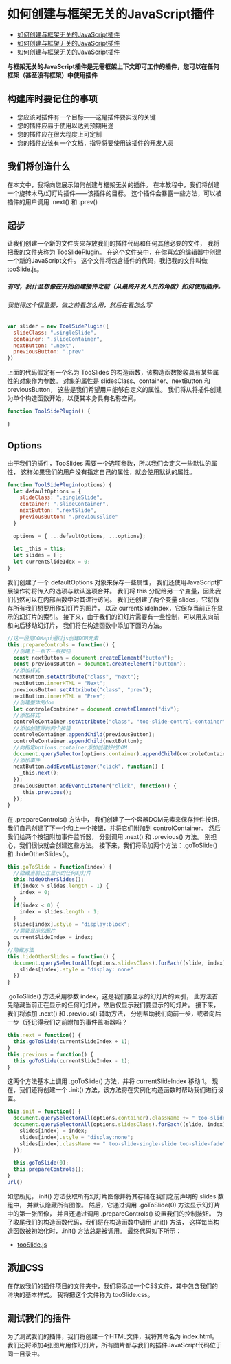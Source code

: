 # 如何创建与框架无关的JavaScript插件
* [如何创建与框架无关的JavaScript插件](https://juejin.im/post/6893841214186094606)
* [如何创建与框架无关的JavaScript插件](https://juejin.im/post/6893841214186094606)
* [如何创建与框架无关的JavaScript插件](https://juejin.im/post/6893841214186094606)

**与框架无关的JavaScript插件是无需框架上下文即可工作的插件，您可以在任何框架（甚至没有框架）中使用插件**
## 构建库时要记住的事项
* 您应该对插件有一个目标——这是插件要实现的关键
* 您的插件应易于使用以达到预期用途
* 您的插件应在很大程度上可定制
* 您的插件应该有一个文档，指导将要使用该插件的开发人员

## 我们将创造什么
在本文中，我将向您展示如何创建与框架无关的插件。
在本教程中，我们将创建一个旋转木马/幻灯片插件——该插件的目标。
这个插件会暴露一些方法，可以被插件的用户调用 .next() 和 .prev()

## 起步
让我们创建一个新的文件夹来存放我们的插件代码和任何其他必要的文件，
我将把我的文件夹称为 TooSlidePlugin。
在这个文件夹中，在你喜欢的编辑器中创建一个新的JavaScript文件。
这个文件将包含插件的代码，我把我的文件叫做 tooSlide.js。
##### 有时，我什至想像在开始创建插件之前（从最终开发人员的角度）如何使用插件。
###### 我觉得这个很重要，做之前看怎么用，然后在看怎么写
```js
var slider = new ToolSidePlugin({
  slideClass: ".singleSlide",
  container: ".slideContainer",
  nextButton: ".next",
  previousButton: ".prev"
})
```
上面的代码假定有一个名为 TooSlides 的构造函数，该构造函数接收具有某些属性的对象作为参数。
对象的属性是 slidesClass、container、nextButton 和 previousButton，
这些是我们希望用户能够自定义的属性。
我们将从将插件创建为单个构造函数开始，以便其本身具有名称空间。
```js
function ToolSidePlugin() {
  
}
```
## Options
由于我们的插件，TooSlides 需要一个选项参数，所以我们会定义一些默认的属性，
这样如果我们的用户没有指定自己的属性，就会使用默认的属性。
```js
function ToolSidePlugin(options) {
  let defaultOptions = {
    slideClass: ".singleSlide",
    container: ".slideContainer",
    nextButton: ".nextSlide",
    previousButton: ".previousSlide"
  }
  
  options = { ...defaultOptions, ...options};
  
  let _this = this;
  let slides = [];
  let currentSlideIdex = 0;
}
```
我们创建了一个 defaultOptions 对象来保存一些属性，
我们还使用JavaScript扩展操作符将传入的选项与默认选项合并。
我们将 this 分配给另一个变量，因此我们仍然可以在内部函数中对其进行访问。
我们还创建了两个变量 slides，它将保存所有我们想要用作幻灯片的图片，
以及 currentSlideIndex，它保存当前正在显示的幻灯片的索引。
接下来，由于我们的幻灯片需要有一些控制，可以用来向前和向后移动幻灯片，
我们将在构造函数中添加下面的方法。

```js
//这一段用DOMapi通过js创建DOM元素
this.prepareControls = function() {
  //创建上一张下一张按钮
  const nextButton = document.createElement("button");
  const previousButton = document.createElement("button");
  //添加样式
  nextButton.setAttribute("class", "next");
  nextButton.innerHTML = "Next";
  previousButton.setAttribute("class", "prev");
  nextButton.innerHTML = "Prev";
  //创建整体的dom
  let controleContainer = document.createElement("div");
  //添加样式
  controleContainer.setAttribute("class", "too-slide-control-container");
  //添加创建好的两个按钮
  controleContainer.appendChild(previousButton);
  controleContainer.appendChild(nextButton);
  //向指定options.container添加创建好的DOM
  document.querySelector(options.container).appendChild(controleContainer);
  //添加事件
  nextButton.addEventListener("click", function() {
    _this.next();
  });
  previousButton.addEventListener("click", function() {
    _this.previous();
  });
}
```
在 .prepareControls() 方法中，
我们创建了一个容器DOM元素来保存控件按钮，
我们自己创建了下一个和上一个按钮，并将它们附加到 controlContainer。
然后我们给两个按钮附加事件监听器，
分别调用 .next() 和 .previous() 方法。
别担心，我们很快就会创建这些方法。
接下来，我们将添加两个方法：.goToSlide() 和 .hideOtherSlides()。
```js
this.goToSlide = function(index) {
  //隐藏当前正在显示的任何幻灯片
  this.hideOtherSlides();
  if(index > slides.length - 1) {
    index = 0;
  }
  if(index < 0) {
    index = slides.length - 1;
  }
  slides[index].style = "display:block";
  //需要显示的图片
  currentSlideIndex = index;
}
//隐藏方法
this.hideOtherSlides = function() {
  document.querySelectorAll(options.slidesClass).forEach((slide, index) => {
    slides[index].style = "display: none"
  })
}
```
.goToSlide() 方法采用参数 index，这是我们要显示的幻灯片的索引，
此方法首先隐藏当前正在显示的任何幻灯片，然后仅显示我们要显示的幻灯片。
接下来，我们将添加 .next() 和 .previous() 辅助方法，
分别帮助我们向前一步，或者向后一步（还记得我们之前附加的事件监听器吗？
```js
this.next = function() {
  this.goToSlide(currentSlideIndex + 1);
}
this.previous = function() {
  this.goToSlide(currentSlideIndex - 1);
}
```
这两个方法基本上调用 .goToSlide() 方法，并将 currentSlideIndex 移动 1。
现在，我们还将创建一个 .init() 方法，该方法将在实例化构造函数时帮助我们进行设置。
```js
this.init = function() {
  document.querySelectorAll(options.container).className += " too-slide-slider-container";
  document.querySelectorAll(options.slidesClass).forEach((slide, index) => {
    slides[index] = index;
    slides[index].style = "display:none";
    slides[index].className += " too-slide-single-slide too-slide-fade";
  });
  
  this.goToSlide(0);
  this.prepareControls();
}
url()
```
如您所见，.init() 方法获取所有幻灯片图像并将其存储在我们之前声明的 slides 数组中，
并默认隐藏所有图像。
然后，它通过调用 .goToSlide(0) 方法显示幻灯片中的第一张图像，
并且还通过调用 .prepareControls() 设置我们的控制按钮。
为了收尾我们的构造函数代码，我们将在构造函数中调用 .init() 方法，
这样每当构造函数被初始化时，.init() 方法总是被调用。
最终代码如下所示：
* [tooSlide.js](https://github.com/guopeng1129972/blog/blob/main/dome/002/TooSlidePlugin/tooSlide.js)

## 添加CSS
在存放我们的插件项目的文件夹中，我们将添加一个CSS文件，其中包含我们的滑块的基本样式。
我将把这个文件称为 tooSlide.css。

## 测试我们的插件
为了测试我们的插件，我们将创建一个HTML文件，我将其命名为 index.html。
我们还将添加4张图片用作幻灯片，所有图片都与我们的插件JavaScript代码位于同一目录中。
